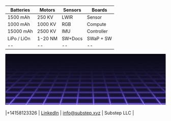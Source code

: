|**Batteries**| **Motors** | **Sensors** | **Boards**|
|--|--|--|--|
|1500 mAh| 250 KV|LWIR |Sensor|
| 1000  mAh| 1000 KV|RGB|Compute|
|15000 mAh| 2500 KV|IMU|Controller|
|LiPo / LiOn | 1-20 NM | SW+Docs | SWaP + SW |
|--|--|--|--|

<!--
![grid](https://img.freepik.com/free-vector/dark-background-with-purple-squares_1053-430.jpg)
-->

![grid](grid.png)

|\+14158123326 | [LinkedIn](https://linkedin.com/company/substep)  | info@substep.xyz | Substep LLC |
